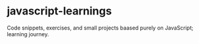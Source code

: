 # javascript-learnings
Code snippets, exercises, and small projects baased purely on JavaScript; learning journey.

